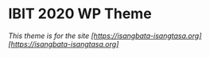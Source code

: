 # IBIT 2020 WP Theme

_This theme is for the site [https://isangbata-isangtasa.org][https://isangbata-isangtasa.org]_
